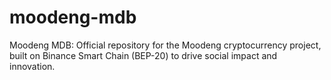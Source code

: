 # moodeng-mdb
Moodeng MDB: Official repository for the Moodeng cryptocurrency project, built on Binance Smart Chain (BEP-20) to drive social impact and innovation.
